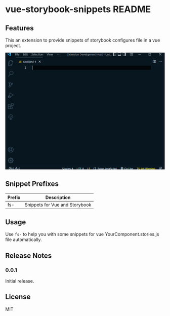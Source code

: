 # vue-storybook-snippets README

## Features

This an extension to provide snippets of storybook configures file in a vue project.

![preview](./preview-gif.gif)

## Snippet Prefixes

| Prefix | Description                |
| ------ | -------------------------- |
| fs-    | Snippets for Vue and Storybook |

## Usage

Use `fs-` to help you with some snippets for vue YourComponent.stories.js file automatically.

## Release Notes

### 0.0.1

Initial release.

## License

MIT